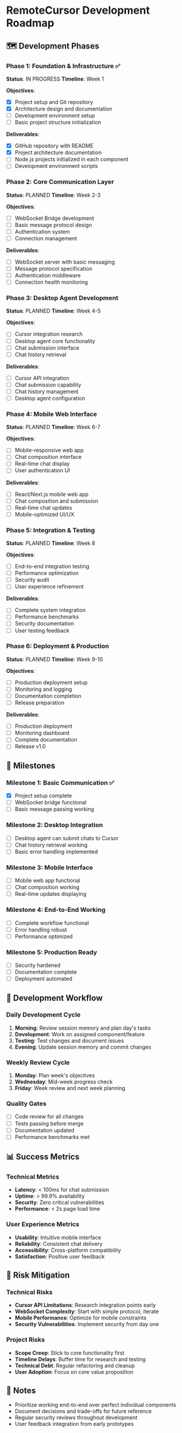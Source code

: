 # RemoteCursor Development Roadmap

## 🗺️ Development Phases

### Phase 1: Foundation & Infrastructure ✅
**Status**: IN PROGRESS
**Timeline**: Week 1

**Objectives**:
- [x] Project setup and Git repository
- [x] Architecture design and documentation
- [ ] Development environment setup
- [ ] Basic project structure initialization

**Deliverables**:
- [x] GitHub repository with README
- [x] Project architecture documentation
- [ ] Node.js projects initialized in each component
- [ ] Development environment scripts

### Phase 2: Core Communication Layer
**Status**: PLANNED
**Timeline**: Week 2-3

**Objectives**:
- [ ] WebSocket Bridge development
- [ ] Basic message protocol design
- [ ] Authentication system
- [ ] Connection management

**Deliverables**:
- [ ] WebSocket server with basic messaging
- [ ] Message protocol specification
- [ ] Authentication middleware
- [ ] Connection health monitoring

### Phase 3: Desktop Agent Development
**Status**: PLANNED
**Timeline**: Week 4-5

**Objectives**:
- [ ] Cursor integration research
- [ ] Desktop agent core functionality
- [ ] Chat submission interface
- [ ] Chat history retrieval

**Deliverables**:
- [ ] Cursor API integration
- [ ] Chat submission capability
- [ ] Chat history management
- [ ] Desktop agent configuration

### Phase 4: Mobile Web Interface
**Status**: PLANNED
**Timeline**: Week 6-7

**Objectives**:
- [ ] Mobile-responsive web app
- [ ] Chat composition interface
- [ ] Real-time chat display
- [ ] User authentication UI

**Deliverables**:
- [ ] React/Next.js mobile web app
- [ ] Chat composition and submission
- [ ] Real-time chat updates
- [ ] Mobile-optimized UI/UX

### Phase 5: Integration & Testing
**Status**: PLANNED
**Timeline**: Week 8

**Objectives**:
- [ ] End-to-end integration testing
- [ ] Performance optimization
- [ ] Security audit
- [ ] User experience refinement

**Deliverables**:
- [ ] Complete system integration
- [ ] Performance benchmarks
- [ ] Security documentation
- [ ] User testing feedback

### Phase 6: Deployment & Production
**Status**: PLANNED
**Timeline**: Week 9-10

**Objectives**:
- [ ] Production deployment setup
- [ ] Monitoring and logging
- [ ] Documentation completion
- [ ] Release preparation

**Deliverables**:
- [ ] Production deployment
- [ ] Monitoring dashboard
- [ ] Complete documentation
- [ ] Release v1.0

## 🎯 Milestones

### Milestone 1: Basic Communication ✅
- [x] Project setup complete
- [ ] WebSocket bridge functional
- [ ] Basic message passing working

### Milestone 2: Desktop Integration
- [ ] Desktop agent can submit chats to Cursor
- [ ] Chat history retrieval working
- [ ] Basic error handling implemented

### Milestone 3: Mobile Interface
- [ ] Mobile web app functional
- [ ] Chat composition working
- [ ] Real-time updates displaying

### Milestone 4: End-to-End Working
- [ ] Complete workflow functional
- [ ] Error handling robust
- [ ] Performance optimized

### Milestone 5: Production Ready
- [ ] Security hardened
- [ ] Documentation complete
- [ ] Deployment automated

## 🔄 Development Workflow

### Daily Development Cycle
1. **Morning**: Review session memory and plan day's tasks
2. **Development**: Work on assigned component/feature
3. **Testing**: Test changes and document issues
4. **Evening**: Update session memory and commit changes

### Weekly Review Cycle
1. **Monday**: Plan week's objectives
2. **Wednesday**: Mid-week progress check
3. **Friday**: Week review and next week planning

### Quality Gates
- [ ] Code review for all changes
- [ ] Tests passing before merge
- [ ] Documentation updated
- [ ] Performance benchmarks met

## 📊 Success Metrics

### Technical Metrics
- **Latency**: < 100ms for chat submission
- **Uptime**: > 99.9% availability
- **Security**: Zero critical vulnerabilities
- **Performance**: < 2s page load time

### User Experience Metrics
- **Usability**: Intuitive mobile interface
- **Reliability**: Consistent chat delivery
- **Accessibility**: Cross-platform compatibility
- **Satisfaction**: Positive user feedback

## 🚨 Risk Mitigation

### Technical Risks
- **Cursor API Limitations**: Research integration points early
- **WebSocket Complexity**: Start with simple protocol, iterate
- **Mobile Performance**: Optimize for mobile constraints
- **Security Vulnerabilities**: Implement security from day one

### Project Risks
- **Scope Creep**: Stick to core functionality first
- **Timeline Delays**: Buffer time for research and testing
- **Technical Debt**: Regular refactoring and cleanup
- **User Adoption**: Focus on core value proposition

## 📝 Notes
- Prioritize working end-to-end over perfect individual components
- Document decisions and trade-offs for future reference
- Regular security reviews throughout development
- User feedback integration from early prototypes
